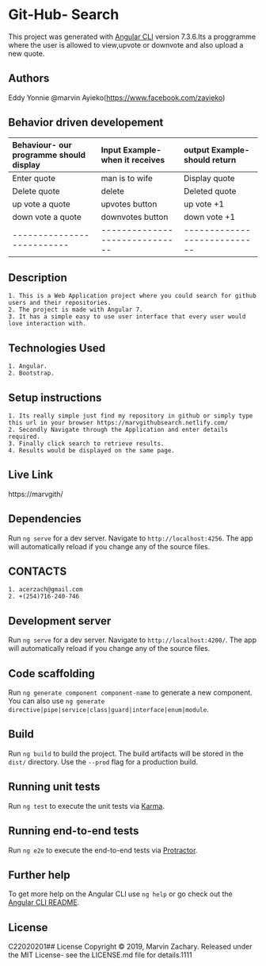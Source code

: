 
# Git-Hub- Search

This project was generated with [Angular CLI](https://github.com/angular/angular-cli) version 7.3.6.Its a proggramme where the user is allowed to view,upvote or downvote and also upload a new quote.

## Authors
Eddy Yonnie 
@marvin Ayieko(https://www.facebook.com/zayieko)

## Behavior driven developement
| Behaviour- our programme should display  | Input Example-when it receives|output Example-should return| 
| :--------------------------| :--------------------------   |:-------------------------- |
| Enter quote                | man is to wife                | Display quote              |
|Delete quote                | delete                        | Deleted quote              |
| up vote a quote            | upvotes button                | up vote  +1                |
| down vote a quote          | downvotes button              | down vote +1               |
|--------------------------  |------------------------------ |----------------------------|      

## Description
    1. This is a Web Application project where you could search for github users and their repositories.
    2. The project is made with Angular 7.
    3. It has a simple easy to use user interface that every user would love interaction with.  

## Technologies Used
    1. Angular.
    2. Bootstrap.
## Setup instructions
    1. Its really simple just find my repository in github or simply type this url in your browser https://marvgithubsearch.netlify.com/
    2. Secondly Navigate through the Application and enter details required.
    3. Finally click search to retrieve results.
    4. Results would be displayed on the same page.

## Live Link
https://marvgith/

## Dependencies
Run `ng serve` for a dev server. Navigate to `http://localhost:4256`. The app will automatically reload if you change any of the source files.

## CONTACTS
    1. acerzach@gmail.com
    2. +(254)716-240-746


## Development server

Run `ng serve` for a dev server. Navigate to `http://localhost:4200/`. The app will automatically reload if you change any of the source files.

## Code scaffolding

Run `ng generate component component-name` to generate a new component. You can also use `ng generate directive|pipe|service|class|guard|interface|enum|module`.

## Build

Run `ng build` to build the project. The build artifacts will be stored in the `dist/` directory. Use the `--prod` flag for a production build.

## Running unit tests

Run `ng test` to execute the unit tests via [Karma](https://karma-runner.github.io).

## Running end-to-end tests

Run `ng e2e` to execute the end-to-end tests via [Protractor](http://www.protractortest.org/).

## Further help
To get more help on the Angular CLI use `ng help` or go check out the [Angular CLI README](https://github.com/angular/angular-cli/blob/master/README.md).
## License
C22020201## License
Copyright © 2019, Marvin Zachary. Released under the MIT License- see the LICENSE.md file for details.1111